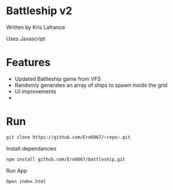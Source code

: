 # Battleship v2

Written by Kris Lafrance

Uses Javascript

# Features

- Updated Battleship game from VFS
- Randomly generates an array of ships to spawn inside the grid
- UI improvements
-

# Run

```sh
git clone https://github.com/Ero6067/<repo>.git
```

Install dependancies

```sh
npm install github.com/Ero6067/battleship.git
```

Run App

```sh
Open index.html
```

